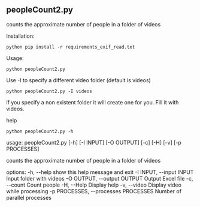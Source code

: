 
## peopleCount2.py 
counts the approximate number of people in a folder of videos

Installation:
```
python pip install -r requirements_exif_read.txt
```

Usage:


```
python peopleCount2.py
```

Use -I to specify a different video folder (default is videos)
```
python peopleCount2.py -I videos
```

if you specify a non existent folder it will create one for you. Fill it with videos.

help

```
python peopleCount2.py -h
```
usage: peopleCount2.py [-h] [-I INPUT] [-O OUTPUT] [-c] [-H] [-v] [-p PROCESSES]

counts the approximate number of people in a folder of videos

options:
  -h, --help            show this help message and exit
  -I INPUT, --input INPUT
                        Input folder with videos
  -O OUTPUT, --output OUTPUT
                        Output Excel file
  -c, --count           Count people
  -H, --Help            Display help
  -v, --video           Display video while processing
  -p PROCESSES, --processes PROCESSES
                        Number of parallel processes
						
						
						